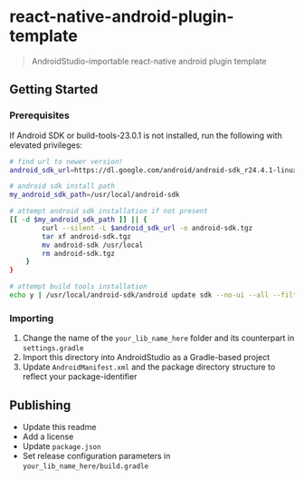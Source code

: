 
# react-native-android-plugin-template

> AndroidStudio-importable react-native android plugin template

## Getting Started

### Prerequisites

If Android SDK or build-tools-23.0.1 is not installed, run the following with elevated privileges:

```bash
# find url to newer version!
android_sdk_url=https://dl.google.com/android/android-sdk_r24.4.1-linux.tgz

# android sdk install path
my_android_sdk_path=/usr/local/android-sdk

# attempt android sdk installation if not present
[[ -d $my_android_sdk_path ]] || {
        curl --silent -L $android_sdk_url -o android-sdk.tgz
        tar xf android-sdk.tgz
        mv android-sdk /usr/local
        rm android-sdk.tgz
    }
}

# attempt build tools installation
echo y | /usr/local/android-sdk/android update sdk --no-ui --all --filter build-tools-23.0.1
```

### Importing

1. Change the name of the `your_lib_name_here` folder and its counterpart in `settings.gradle`
2. Import this directory into AndroidStudio as a Gradle-based project
3. Update `AndroidManifest.xml` and the package directory structure to reflect your package-identifier 

## Publishing

* Update this readme
* Add a license
* Update `package.json`
* Set release configuration parameters in `your_lib_name_here/build.gradle`